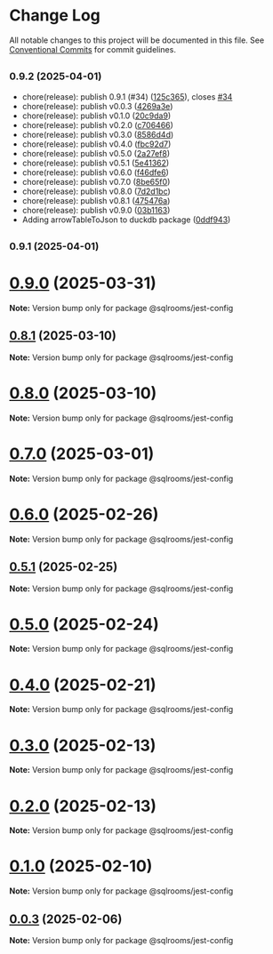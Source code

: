 # Change Log

All notable changes to this project will be documented in this file.
See [Conventional Commits](https://conventionalcommits.org) for commit guidelines.

## <small>0.9.2 (2025-04-01)</small>

* chore(release): publish 0.9.1 (#34) ([125c365](https://github.com/sqlrooms/sqlrooms/commit/125c365)), closes [#34](https://github.com/sqlrooms/sqlrooms/issues/34)
* chore(release): publish v0.0.3 ([4269a3e](https://github.com/sqlrooms/sqlrooms/commit/4269a3e))
* chore(release): publish v0.1.0 ([20c9da9](https://github.com/sqlrooms/sqlrooms/commit/20c9da9))
* chore(release): publish v0.2.0 ([c706466](https://github.com/sqlrooms/sqlrooms/commit/c706466))
* chore(release): publish v0.3.0 ([8586d4d](https://github.com/sqlrooms/sqlrooms/commit/8586d4d))
* chore(release): publish v0.4.0 ([fbc92d7](https://github.com/sqlrooms/sqlrooms/commit/fbc92d7))
* chore(release): publish v0.5.0 ([2a27ef8](https://github.com/sqlrooms/sqlrooms/commit/2a27ef8))
* chore(release): publish v0.5.1 ([5e41362](https://github.com/sqlrooms/sqlrooms/commit/5e41362))
* chore(release): publish v0.6.0 ([f46dfe6](https://github.com/sqlrooms/sqlrooms/commit/f46dfe6))
* chore(release): publish v0.7.0 ([8be65f0](https://github.com/sqlrooms/sqlrooms/commit/8be65f0))
* chore(release): publish v0.8.0 ([7d2d1bc](https://github.com/sqlrooms/sqlrooms/commit/7d2d1bc))
* chore(release): publish v0.8.1 ([475476a](https://github.com/sqlrooms/sqlrooms/commit/475476a))
* chore(release): publish v0.9.0 ([03b1163](https://github.com/sqlrooms/sqlrooms/commit/03b1163))
* Adding arrowTableToJson to duckdb package ([0ddf943](https://github.com/sqlrooms/sqlrooms/commit/0ddf943))

## <small>0.9.1 (2025-04-01)</small>

# [0.9.0](https://github.com/sqlrooms/sqlrooms/compare/v0.8.1...v0.9.0) (2025-03-31)

**Note:** Version bump only for package @sqlrooms/jest-config

## [0.8.1](https://github.com/sqlrooms/sqlrooms/compare/v0.8.0...v0.8.1) (2025-03-10)

**Note:** Version bump only for package @sqlrooms/jest-config

# [0.8.0](https://github.com/sqlrooms/sqlrooms/compare/v0.7.0...v0.8.0) (2025-03-10)

**Note:** Version bump only for package @sqlrooms/jest-config

# [0.7.0](https://github.com/sqlrooms/sqlrooms/compare/v0.6.0...v0.7.0) (2025-03-01)

**Note:** Version bump only for package @sqlrooms/jest-config

# [0.6.0](https://github.com/sqlrooms/sqlrooms/compare/v0.5.1...v0.6.0) (2025-02-26)

**Note:** Version bump only for package @sqlrooms/jest-config

## [0.5.1](https://github.com/sqlrooms/sqlrooms/compare/v0.5.0...v0.5.1) (2025-02-25)

**Note:** Version bump only for package @sqlrooms/jest-config

# [0.5.0](https://github.com/sqlrooms/sqlrooms/compare/v0.4.2...v0.5.0) (2025-02-24)

**Note:** Version bump only for package @sqlrooms/jest-config

# [0.4.0](https://github.com/sqlrooms/sqlrooms/compare/v0.3.0...v0.4.0) (2025-02-21)

**Note:** Version bump only for package @sqlrooms/jest-config

# [0.3.0](https://github.com/sqlrooms/sqlrooms/compare/v0.1.0...v0.3.0) (2025-02-13)

**Note:** Version bump only for package @sqlrooms/jest-config

# [0.2.0](https://github.com/sqlrooms/sqlrooms/compare/v0.1.0...v0.2.0) (2025-02-13)

**Note:** Version bump only for package @sqlrooms/jest-config

# [0.1.0](https://github.com/sqlrooms/sqlrooms/compare/v0.0.3...v0.1.0) (2025-02-10)

**Note:** Version bump only for package @sqlrooms/jest-config

## [0.0.3](https://github.com/sqlrooms/sqlrooms/compare/v0.0.2...v0.0.3) (2025-02-06)

**Note:** Version bump only for package @sqlrooms/jest-config
